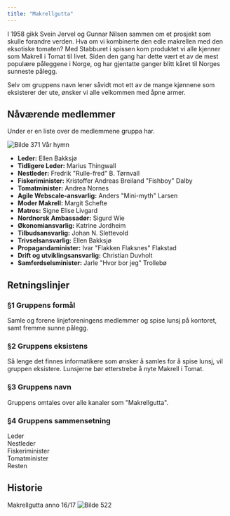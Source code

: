 ```yaml
---
title: "Makrellgutta"
---
```


I 1958 gikk Svein Jervel og Gunnar Nilsen sammen om et prosjekt som skulle forandre verden. Hva om vi kombinerte den edle makrellen med den eksotiske tomaten? Med Stabburet i spissen kom produktet vi alle kjenner som Makrell i Tomat til livet. Siden den gang har dette vært et av de mest populære påleggene i Norge, og har gjentatte ganger blitt kåret til Norges sunneste pålegg. 

Selv om gruppens navn lener såvidt mot ett av de mange kjønnene som eksisterer der ute, ønsker vi alle velkommen med åpne armer.  

Nåværende medlemmer
---------------------------------

Under er en liste over de medlemmene gruppa har.


![Bilde 371](/assets/images/371-image.jpg)
    Vår hymn

- **Leder:** Ellen Bakksjø
- **Tidligere Leder:** Marius Thingwall
- **Nestleder:** Fredrik "Rulle-fred" B. Tørnvall
- **Fiskeriminister:** Kristoffer Andreas Breiland "Fishboy" Dalby
- **Tomatminister:** Andrea Nornes
- **Agile Webscale-ansvarlig:** Anders "Mini-myth" Larsen
- **Moder Makrell:** Margit Schefte
- **Matros:** Signe Elise Livgard
- **Nordnorsk Ambassadør:** Sigurd Wie
- **Økonomiansvarlig:** Katrine Jordheim
- **Tilbudsansvarlig:** Johan N. Slettevold
- **Trivselsansvarlig:** Ellen Bakksjø
- **Propagandaminister:** Ivar "Flakken Flaksnes" Flakstad
- **Drift og utviklingsansvarlig:** Christian Duvholt
- **Samferdselsminister:** Jarle "Hvor bor jeg" Trollebø
      
  
  
  
  
  
     



Retningslinjer
--------------

### §1 Gruppens formål

Samle og forene linjeforeningens medlemmer og spise lunsj på kontoret,
samt fremme sunne pålegg.

### §2 Gruppens eksistens
Så lenge det finnes informatikere som ønsker å samles for å spise lunsj,
vil gruppen eksistere.  Lunsjerne bør etterstrebe å nyte Makrell i Tomat. 

### §3 Gruppens navn

Gruppens omtales over alle kanaler som "Makrellgutta".

### §4 Gruppens sammensetning

Leder  
Nestleder  
Fiskeriminister  
Tomatminister  
Resten  
  
Historie
--------
  Makrellgutta anno 16/17
![Bilde 522](/assets/images/522-IMG_0218.jpg)